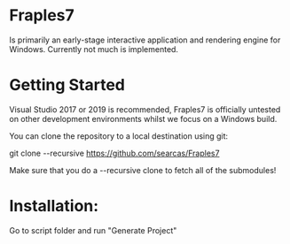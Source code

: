 # Fraples7
 Is primarily an early-stage interactive application and rendering engine for Windows. Currently not much is implemented.
# Getting Started
Visual Studio 2017 or 2019 is recommended, Fraples7 is officially untested on other development environments whilst we focus on a Windows build.

You can clone the repository to a local destination using git:

git clone --recursive https://github.com/searcas/Fraples7

Make sure that you do a --recursive clone to fetch all of the submodules!
# Installation:
Go to script folder and run "Generate Project"
